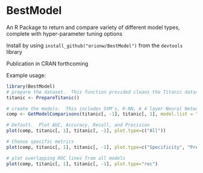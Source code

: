 # BestModel
An R Package to return and compare variety of different model types, complete with hyper-parameter tuning options

Install by using `install_github("orionw/BestModel")` from the `devtools` library

Publication in CRAN forthcoming

Example usage:
```R
library(BestModel)
# prepare the dataset.  This function provided cleans the Titanic dataset.
titanic <- PrepareTitanic()

# create the models.  This includes SVM's, K-NN, A 4 layer Neural Network, and Linear or Logistic Regression.
comp <- GetModelComparisons(titanic[, -1], titanic[, 1], model.list = "all")

# Default.  Plot AUC, Accuracy, Recall, and Precision
plot(comp, titanic[, 1], titanic[, -1], plot.type=c("All"))

# Choose specific metrics
plot(comp, titanic[, 1], titanic[, -1], plot.type=c("Specificity", "Precision", "AUC", "Recall", "Detection Rate"))

# plot overlapping ROC lines from all models
plot(comp, titanic[, 1], titanic[, -1], plot.type="roc")

```
